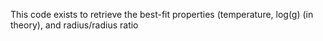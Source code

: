This code exists to retrieve the best-fit properties (temperature, log(g) (in theory), and radius/radius ratio
